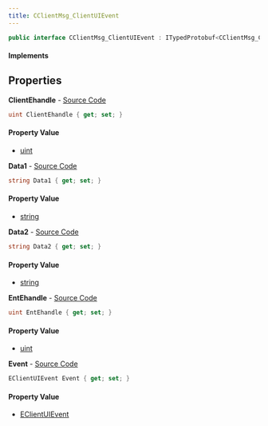 ```yaml
---
title: CClientMsg_ClientUIEvent
---
```


```csharp
public interface CClientMsg_ClientUIEvent : ITypedProtobuf<CClientMsg_ClientUIEvent>, INativeHandle
```

#### Implements

## Properties

**ClientEhandle** - [Source Code](https://github.com/swiftly-solution/swiftlys2/blob/main/managed/src/SwiftlyS2.Generated/Protobufs/Interfaces/CClientMsg_ClientUIEvent.cs#L19)

```csharp
uint ClientEhandle { get; set; }
```

#### Property Value

- [uint](https://learn.microsoft.com/dotnet/api/system.uint32)

**Data1** - [Source Code](https://github.com/swiftly-solution/swiftlys2/blob/main/managed/src/SwiftlyS2.Generated/Protobufs/Interfaces/CClientMsg_ClientUIEvent.cs#L22)

```csharp
string Data1 { get; set; }
```

#### Property Value

- [string](https://learn.microsoft.com/dotnet/api/system.string)

**Data2** - [Source Code](https://github.com/swiftly-solution/swiftlys2/blob/main/managed/src/SwiftlyS2.Generated/Protobufs/Interfaces/CClientMsg_ClientUIEvent.cs#L25)

```csharp
string Data2 { get; set; }
```

#### Property Value

- [string](https://learn.microsoft.com/dotnet/api/system.string)

**EntEhandle** - [Source Code](https://github.com/swiftly-solution/swiftlys2/blob/main/managed/src/SwiftlyS2.Generated/Protobufs/Interfaces/CClientMsg_ClientUIEvent.cs#L16)

```csharp
uint EntEhandle { get; set; }
```

#### Property Value

- [uint](https://learn.microsoft.com/dotnet/api/system.uint32)

**Event** - [Source Code](https://github.com/swiftly-solution/swiftlys2/blob/main/managed/src/SwiftlyS2.Generated/Protobufs/Interfaces/CClientMsg_ClientUIEvent.cs#L13)

```csharp
EClientUIEvent Event { get; set; }
```

#### Property Value

- [EClientUIEvent](/docs/api/shared/protobufdefinitions/eclientuievent)

